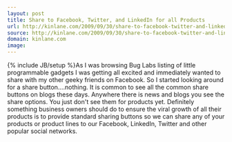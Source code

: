 ```yaml
---
layout: post
title: Share to Facebook, Twitter, and LinkedIn for all Products
url: http://kinlane.com/2009/09/30/share-to-facebook-twitter-and-linkedin-for-all-products/
source: http://kinlane.com/2009/09/30/share-to-facebook-twitter-and-linkedin-for-all-products/
domain: kinlane.com
image: 
---
```

{% include JB/setup %}As I was browsing Bug Labs listing of little programmable gadgets I was getting all excited and immediately wanted to share with my other geeky friends on Facebook. So I started looking around for a share button....nothing. It is common to see all the common share buttons on blogs these days. Anywhere there is news and blogs you see the share options. You just don't see them for products yet. Definitely something business owners should do to ensure the viral growth of all their products is to provide standard sharing buttons so we can share any of your products or product lines to our Facebook, LinkedIn, Twitter and other popular social networks.